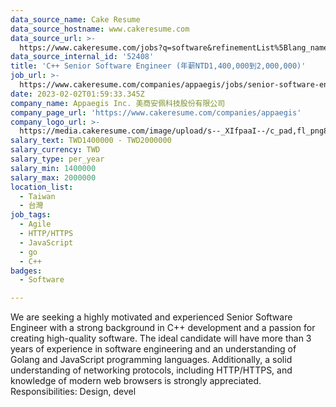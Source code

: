 ```yaml
---
data_source_name: Cake Resume
data_source_hostname: www.cakeresume.com
data_source_url: >-
  https://www.cakeresume.com/jobs?q=software&refinementList%5Blang_name%5D%5B0%5D=English&refinementList%5Bsalary_type%5D=per_year&range%5Bsalary_range%5D%5Bmin%5D=1000000&page=2
data_source_internal_id: '52408'
title: 'C++ Senior Software Engineer (年薪NTD1,400,000到2,000,000)'
job_url: >-
  https://www.cakeresume.com/companies/appaegis/jobs/senior-software-engineer-2b421b
date: 2023-02-02T01:59:33.345Z
company_name: Appaegis Inc. 美商安佩科技股份有限公司
company_page_url: 'https://www.cakeresume.com/companies/appaegis'
company_logo_url: >-
  https://media.cakeresume.com/image/upload/s--_XIfpaaI--/c_pad,fl_png8,h_200,w_200/v1611108113/swcnj487hn4rqaefz8cj.png
salary_text: TWD1400000 - TWD2000000
salary_currency: TWD
salary_type: per_year
salary_min: 1400000
salary_max: 2000000
location_list:
  - Taiwan
  - 台灣
job_tags:
  - Agile
  - HTTP/HTTPS
  - JavaScript
  - go
  - C++
badges:
  - Software

---
```


We are seeking a highly motivated and experienced Senior Software Engineer with a strong background in C++ development and a passion for creating high-quality software. The ideal candidate will have more than 3 years of experience in software engineering and an understanding of Golang and JavaScript programming languages. Additionally, a solid understanding of networking protocols, including HTTP/HTTPS, and knowledge of modern web browsers is strongly appreciated. Responsibilities: Design, devel